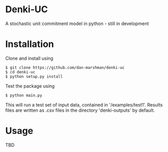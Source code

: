 # Denki-UC
A stochastic unit commitment model in python - still in development

# Installation
Clone and install using
```
$ git clone https://github.com/dan-marshman/denki-uc
$ cd denki-uc
$ python setup.py install
```
Test the package using
```
$ python main.py
```
This will run a test set of input data, contained in '/examples/test1'. Results files are written as .csv files in the directory 'denki-outputs' by default.

# Usage
TBD
